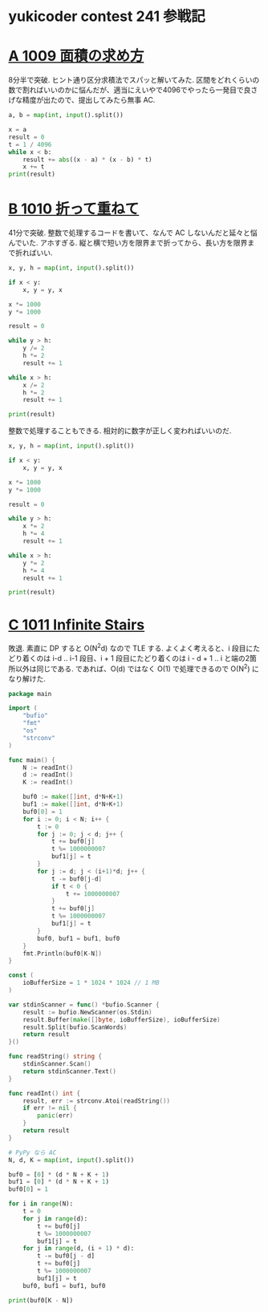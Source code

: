 # yukicoder contest 241 参戦記

# [A 1009 面積の求め方](https://yukicoder.me/problems/no/1009)

8分半で突破. ヒント通り区分求積法でスパッと解いてみた. 区間をどれくらいの数で割ればいいのかに悩んだが、適当にえいやで4096でやったら一発目で良さげな精度が出たので、提出してみたら無事 AC.

```python
a, b = map(int, input().split())

x = a
result = 0
t = 1 / 4096
while x < b:
    result += abs((x - a) * (x - b) * t)
    x += t
print(result)
```

# [B 1010 折って重ねて](https://yukicoder.me/problems/no/1010)

41分で突破. 整数で処理するコードを書いて、なんで AC しないんだと延々と悩んでいた. アホすぎる. 縦と横で短い方を限界まで折ってから、長い方を限界まで折ればいい.

```python
x, y, h = map(int, input().split())

if x < y:
    x, y = y, x

x *= 1000
y *= 1000

result = 0

while y > h:
    y /= 2
    h *= 2
    result += 1

while x > h:
    x /= 2
    h *= 2
    result += 1

print(result)
```

整数で処理することもできる. 相対的に数字が正しく変わればいいのだ.

```python
x, y, h = map(int, input().split())

if x < y:
    x, y = y, x

x *= 1000
y *= 1000

result = 0

while y > h:
    x *= 2
    h *= 4
    result += 1

while x > h:
    y *= 2
    h *= 4
    result += 1

print(result)
```

# [C 1011 Infinite Stairs](https://yukicoder.me/problems/no/1011)

敗退. 素直に DP すると O(N<sup>2</sup>d) なので TLE する. よくよく考えると、i 段目にたどり着くのは i-d .. i-1 段目、i + 1 段目にたどり着くのは i - d + 1 .. i と端の2箇所以外は同じである. であれば、O(d) ではなく O(1) で処理できるので O(N<sup>2</sup>) になり解けた.

```go
package main

import (
	"bufio"
	"fmt"
	"os"
	"strconv"
)

func main() {
	N := readInt()
	d := readInt()
	K := readInt()

	buf0 := make([]int, d*N+K+1)
	buf1 := make([]int, d*N+K+1)
	buf0[0] = 1
	for i := 0; i < N; i++ {
		t := 0
		for j := 0; j < d; j++ {
			t += buf0[j]
			t %= 1000000007
			buf1[j] = t
		}
		for j := d; j < (i+1)*d; j++ {
			t -= buf0[j-d]
			if t < 0 {
				t += 1000000007
			}
			t += buf0[j]
			t %= 1000000007
			buf1[j] = t
		}
		buf0, buf1 = buf1, buf0
	}
	fmt.Println(buf0[K-N])
}

const (
	ioBufferSize = 1 * 1024 * 1024 // 1 MB
)

var stdinScanner = func() *bufio.Scanner {
	result := bufio.NewScanner(os.Stdin)
	result.Buffer(make([]byte, ioBufferSize), ioBufferSize)
	result.Split(bufio.ScanWords)
	return result
}()

func readString() string {
	stdinScanner.Scan()
	return stdinScanner.Text()
}

func readInt() int {
	result, err := strconv.Atoi(readString())
	if err != nil {
		panic(err)
	}
	return result
}
```

```python
# PyPy なら AC
N, d, K = map(int, input().split())

buf0 = [0] * (d * N + K + 1)
buf1 = [0] * (d * N + K + 1)
buf0[0] = 1

for i in range(N):
    t = 0
    for j in range(d):
        t += buf0[j]
        t %= 1000000007
        buf1[j] = t
    for j in range(d, (i + 1) * d):
        t -= buf0[j - d]
        t += buf0[j]
        t %= 1000000007
        buf1[j] = t
    buf0, buf1 = buf1, buf0

print(buf0[K - N])
```
